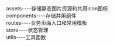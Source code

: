 
assets----存储静态图片资源和共用icon图标<br/>
components----存储共用组件<br/>
routes----业务页面入口和常用模板<br/>
store----状态管理<br/>
utils----工具函数<br/>



